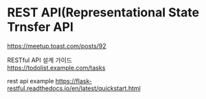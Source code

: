 # REST API(Representational State Trnsfer API   

https://meetup.toast.com/posts/92

RESTful API 설계 가이드   
https://todolist.example.com/tasks

rest api example
https://flask-restful.readthedocs.io/en/latest/quickstart.html
